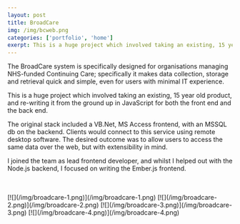 ```yaml
---
layout: post
title: BroadCare
img: /img/bcweb.png
categories: ['portfolio', 'home']
exerpt: This is a huge project which involved taking an existing, 15 year old product, and re-writing it from the ground up in JavaScript for both the front end and the back end.
---
```


The BroadCare system is specifically designed for organisations managing NHS-funded Continuing Care; specifically it makes data collection, storage and retrieval quick and simple, even for users with minimal IT experience.

This is a huge project which involved taking an existing, 15 year old product, and re-writing it from the ground up in JavaScript for both the front end and the back end.

The original stack included a VB.Net, MS Access frontend, with an MSSQL db on the backend. Clients would connect to this service using remote desktop software. The desired outcome was to allow users to access the same data over the web, but with extensibility in mind.

I joined the team as lead frontend developer, and whilst I helped out with the Node.js backend, I focused on writing the Ember.js frontend.

<br>
<br>
[![](/img/broadcare-1.png)](/img/broadcare-1.png)
[![](/img/broadcare-2.png)](/img/broadcare-2.png)
[![](/img/broadcare-3.png)](/img/broadcare-3.png)
[![](/img/broadcare-4.png)](/img/broadcare-4.png)

